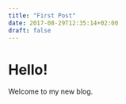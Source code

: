 ```yaml
---
title: "First Post"
date: 2017-08-29T12:35:14+02:00
draft: false
---
```


# Hello!

Welcome to my new blog.